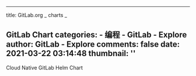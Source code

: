 
---
title: GitLab.org _ charts
_

GitLab Chart
categories: 
    - 编程
    - GitLab - Explore
author: GitLab - Explore
comments: false
date: 2021-03-22 03:14:48
thumbnail: ''
---

<div>   
Cloud Native GitLab Helm Chart
  
</div>
            